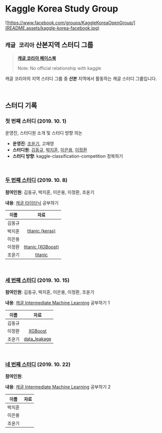 # Kaggle Korea Study Group

![https://www.facebook.com/groups/KaggleKoreaOpenGroup/](README.assets/kaggle-korea-facebook.jpg)

## `캐글 코리아` 산본지역 스터디 그룹

>  **[캐글 코리아 페이스북](https://www.facebook.com/groups/KaggleKoreaOpenGroup/)** 
>
> Note: No official relationship with kaggle

캐글 코리아의 지역 스터디 그룹 중 **산본** 지역에서 활동하는 캐글 스터디 그룹입니다.

<br>

## 스터디 기록

### 첫 번째 스터디 (2019. 10. 1)

운영진, 스터디원 소개 및 스터디 방향 의논

- **운영진**: [조윤기](https://github.com/joyoon729), 고재영
- **스터디원**: [김동규](https://github.com/DrumDong), [박지훈](https://github.com/jeehunpark), [이은용](https://github.com/namepen), [이정환](https://github.com/wjdghks9885)
- **스터디 방향**: kaggle-classification-competition 정복하기

<br>

### [두 번째 스터디](week2) (2019. 10. 8)

**참여인원**: 김동규, 박지훈, 이은용, 이정환, 조윤기

**내용**: [캐글 타이타닉](https://www.kaggle.com/c/titanic) 공부하기

|  이름  |                 자료                  |
| :----: | :-----------------------------------: |
| 김동규 |                                       |
| 박지훈 | [titanic (keras)](week2/박지훈_artificial-neural-network-using-keras.ipynb) |
| 이은용 |                                       |
| 이정환 | [titanic (XGBoost)](week2/이정환_titanic-using-XGBoost.ipynb) |
| 조윤기 | [titanic](week2/조윤기_titanic.ipynb) |

<br>

### [세 번째 스터디](week3) (2019. 10. 15)

**참여인원**: 김동규, 박지훈, 이은용, 이정환, 조윤기

**내용**: [캐글 Intermediate Machine Learning](https://www.kaggle.com/learn/intermediate-machine-learning) 공부하기 1

|  이름  |                     자료                     |
| :----: | :------------------------------------------: |
| 김동규 |                                              |
| 이정환 | [XGBoost](week3/이정환_XGBoost.pptx)         |
| 조윤기 | [data_leakage](week3/조윤기_data_leakage.md) |

<br>

### [네 번째 스터디](week4) (2019. 10. 22)

**참여인원**:

**내용**: [캐글 Intermediate Machine Learning](https://www.kaggle.com/learn/intermediate-machine-learning) 공부하기 2

|  이름  | 자료 |
| :----: | :--: |
| 박지훈 |      |
| 이은용 |      |
| 조윤기 |      |
